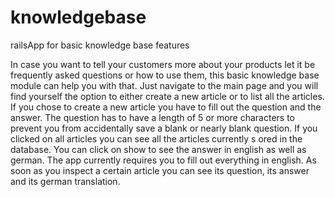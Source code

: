 # knowledgebase
railsApp for basic knowledge base features

In case you want to tell your customers more about your products let it be frequently asked questions or how to use them,
this basic knowledge base module can help you with that. Just navigate to the main page and you will find yourself the option to 
either create a new article or to list all the articles. If you chose to create a new article you have to fill out the question and
the answer. The question has to have a length of 5 or more characters to prevent you from accidentally save a blank or nearly
blank question. If you clicked on all articles you can see all the articles currently s ored in the database. 
You can click on show to see the answer in english as well as german. The app currently requires you to fill out everything in 
english. As soon as you inspect a certain article you can see its question, its answer and its german translation.